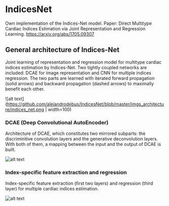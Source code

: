 # IndicesNet
Own implementation of the Indices-Net model. 
Paper: Direct Multitype Cardiac Indices Estimation via Joint Representation and Regression Learning.
https://arxiv.org/abs/1705.09307

## General architecture of Indices-Net ##
Joint learning of representation and regression model for multitype cardiac indices estimation by Indices-Net. Two tightly coupled networks are included: DCAE for image representation and CNN for multiple indices regression. The two parts are learned with iterated forward propagation (solid arrows) and backward propagation (dashed arrows) to maximally benefit each other.

![alt text](https://github.com/alejandrodebus/IndicesNet/blob/master/imgs_architecture/indices_net.png | width=100)

### DCAE (Deep Convolutional AutoEncoder) ###
Architecture of DCAE, which constitutes two mirrored subparts: the discriminitive convolution layers and the generative deconvolution layers. With both of them, a mapping between the input and the output of DCAE is built.

![alt text](https://github.com/alejandrodebus/IndicesNet/blob/master/imgs_architecture/dcae.png)

### Index-specific feature extraction and regression ###
Index-specific feature extraction (first two layers) and regression (third layer) for multiple cardiac indices estimation.

![alt text](https://github.com/alejandrodebus/IndicesNet/blob/master/imgs_architecture/conv_reg.png)
